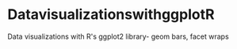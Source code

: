 # DatavisualizationswithggplotR
Data visualizations with R's ggplot2 library- geom bars, facet wraps
